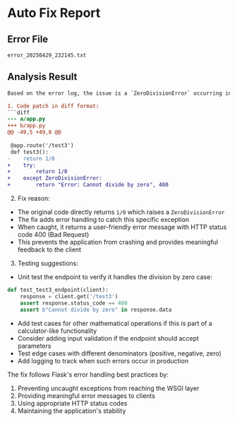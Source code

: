 # Auto Fix Report

## Error File
`error_20250429_232145.txt`

## Analysis Result
```diff
Based on the error log, the issue is a `ZeroDivisionError` occurring in the `test3` function in `/app/app.py` where there's an attempt to divide by zero. Here's the solution:

1. Code patch in diff format:
```diff
--- a/app.py
+++ b/app.py
@@ -49,5 +49,8 @@
 
 @app.route('/test3')
 def test3():
-    return 1/0
+    try:
+        return 1/0
+    except ZeroDivisionError:
+        return "Error: Cannot divide by zero", 400
```

2. Fix reason:
- The original code directly returns `1/0` which raises a `ZeroDivisionError`
- The fix adds error handling to catch this specific exception
- When caught, it returns a user-friendly error message with HTTP status code 400 (Bad Request)
- This prevents the application from crashing and provides meaningful feedback to the client

3. Testing suggestions:
- Unit test the endpoint to verify it handles the division by zero case:
```python
def test_test3_endpoint(client):
    response = client.get('/test3')
    assert response.status_code == 400
    assert b"Cannot divide by zero" in response.data
```

- Add test cases for other mathematical operations if this is part of a calculator-like functionality
- Consider adding input validation if the endpoint should accept parameters
- Test edge cases with different denominators (positive, negative, zero)
- Add logging to track when such errors occur in production

The fix follows Flask's error handling best practices by:
1. Preventing uncaught exceptions from reaching the WSGI layer
2. Providing meaningful error messages to clients
3. Using appropriate HTTP status codes
4. Maintaining the application's stability
```